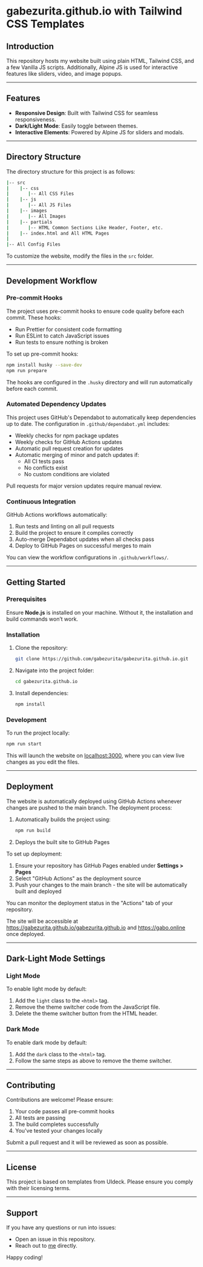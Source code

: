 # gabezurita.github.io with Tailwind CSS Templates

## Introduction

This repository hosts my website built using plain HTML, Tailwind CSS, and a few Vanilla JS scripts. Additionally, Alpine JS is used for interactive features like sliders, video, and image popups.

---

## Features

- **Responsive Design**: Built with Tailwind CSS for seamless responsiveness.
- **Dark/Light Mode**: Easily toggle between themes.
- **Interactive Elements**: Powered by Alpine JS for sliders and modals.

---

## Directory Structure

The directory structure for this project is as follows:

```bash
|-- src
|    |-- css
|       |-- All CSS Files
|    |-- js
|       |-- All JS Files
|    |-- images
|       |-- All Images
|    |-- partials
|       |-- HTML Common Sections Like Header, Footer, etc.
|    |-- index.html and All HTML Pages
|
|-- All Config Files

```

To customize the website, modify the files in the `src` folder.

---

## Development Workflow

### Pre-commit Hooks

The project uses pre-commit hooks to ensure code quality before each commit. These hooks:

- Run Prettier for consistent code formatting
- Run ESLint to catch JavaScript issues
- Run tests to ensure nothing is broken

To set up pre-commit hooks:

```bash
npm install husky --save-dev
npm run prepare
```

The hooks are configured in the `.husky` directory and will run automatically before each commit.

### Automated Dependency Updates

This project uses GitHub's Dependabot to automatically keep dependencies up to date. The configuration in `.github/dependabot.yml` includes:

- Weekly checks for npm package updates
- Weekly checks for GitHub Actions updates
- Automatic pull request creation for updates
- Automatic merging of minor and patch updates if:
  - All CI tests pass
  - No conflicts exist
  - No custom conditions are violated

Pull requests for major version updates require manual review.

### Continuous Integration

GitHub Actions workflows automatically:

1. Run tests and linting on all pull requests
2. Build the project to ensure it compiles correctly
3. Auto-merge Dependabot updates when all checks pass
4. Deploy to GitHub Pages on successful merges to main

You can view the workflow configurations in `.github/workflows/`.

---

## Getting Started

### Prerequisites

Ensure **Node.js** is installed on your machine. Without it, the installation and build commands won’t work.

### Installation

1. Clone the repository:

   ```bash
   git clone https://github.com/gabezurita/gabezurita.github.io.git
   ```

2. Navigate into the project folder:

   ```bash
   cd gabezurita.github.io
   ```

3. Install dependencies:

   ```bash
   npm install
   ```

### Development

To run the project locally:

```bash
npm run start
```

This will launch the website on [localhost:3000](http://localhost:3000), where you can view live changes as you edit the files.

---

## Deployment

The website is automatically deployed using GitHub Actions whenever changes are pushed to the main branch. The deployment process:

1. Automatically builds the project using:

   ```bash
   npm run build
   ```

2. Deploys the built site to GitHub Pages

To set up deployment:

1. Ensure your repository has GitHub Pages enabled under **Settings > Pages**
2. Select "GitHub Actions" as the deployment source
3. Push your changes to the main branch - the site will be automatically built and deployed

You can monitor the deployment status in the "Actions" tab of your repository.

The site will be accessible at <https://gabezurita.github.io/gabezurita.github.io> and <https://gabo.online> once deployed.

---

## Dark-Light Mode Settings

### Light Mode

To enable light mode by default:

1. Add the `light` class to the `<html>` tag.
2. Remove the theme switcher code from the JavaScript file.
3. Delete the theme switcher button from the HTML header.

### Dark Mode

To enable dark mode by default:

1. Add the `dark` class to the `<html>` tag.
2. Follow the same steps as above to remove the theme switcher.

---

## Contributing

Contributions are welcome! Please ensure:

1. Your code passes all pre-commit hooks
2. All tests are passing
3. The build completes successfully
4. You've tested your changes locally

Submit a pull request and it will be reviewed as soon as possible.

---

## License

This project is based on templates from UIdeck. Please ensure you comply with their licensing terms.

---

## Support

If you have any questions or run into issues:

- Open an issue in this repository.
- Reach out to [me](https://github.com/gabezurita) directly.

Happy coding!

